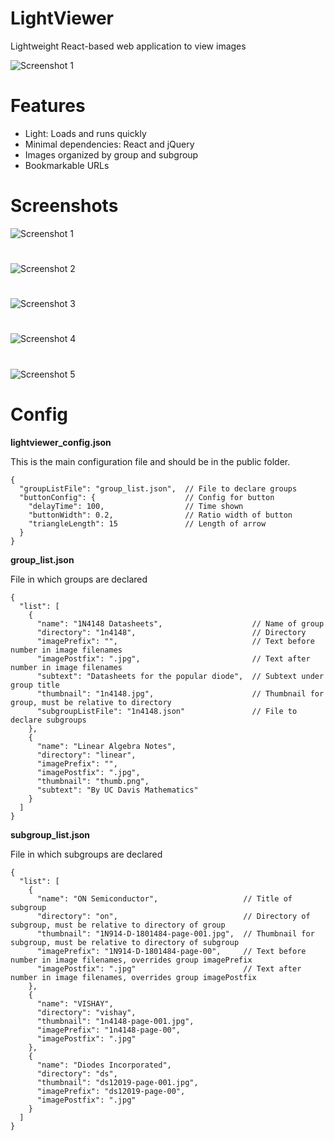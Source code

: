 # LightViewer
Lightweight React-based web application to view images

![Screenshot 1](docs/images/img1.png)

# Features
- Light: Loads and runs quickly
- Minimal dependencies: React and jQuery
- Images organized by group and subgroup
- Bookmarkable URLs

# Screenshots
![Screenshot 1](docs/images/img1.png)
#
![Screenshot 2](docs/images/img2.png)
#
![Screenshot 3](docs/images/img3.png)
#
![Screenshot 4](docs/images/img4.png)
#
![Screenshot 5](docs/images/img5.png)
#

# Config
**lightviewer_config.json**

This is the main configuration file and should be in the public folder.
```
{
  "groupListFile": "group_list.json",  // File to declare groups
  "buttonConfig": {                    // Config for button
    "delayTime": 100,                  // Time shown
    "buttonWidth": 0.2,                // Ratio width of button
    "triangleLength": 15               // Length of arrow
  }
}
```

**group_list.json**

File in which groups are declared
```
{
  "list": [
    {
      "name": "1N4148 Datasheets",                    // Name of group
      "directory": "1n4148",                          // Directory
      "imagePrefix": "",                              // Text before number in image filenames
      "imagePostfix": ".jpg",                         // Text after number in image filenames
      "subtext": "Datasheets for the popular diode",  // Subtext under group title
      "thumbnail": "1n4148.jpg",                      // Thumbnail for group, must be relative to directory
      "subgroupListFile": "1n4148.json"               // File to declare subgroups
    },
    {
      "name": "Linear Algebra Notes",
      "directory": "linear",
      "imagePrefix": "",
      "imagePostfix": ".jpg",
      "thumbnail": "thumb.png",
      "subtext": "By UC Davis Mathematics"
    }
  ]
}
```

**subgroup_list.json**

File in which subgroups are declared

```
{
  "list": [
    {
      "name": "ON Semiconductor",                   // Title of subgroup
      "directory": "on",                            // Directory of subgroup, must be relative to directory of group
      "thumbnail": "1N914-D-1801484-page-001.jpg",  // Thumbnail for subgroup, must be relative to directory of subgroup
      "imagePrefix": "1N914-D-1801484-page-00",     // Text before number in image filenames, overrides group imagePrefix
      "imagePostfix": ".jpg"                        // Text after number in image filenames, overrides group imagePostfix
    },
    {
      "name": "VISHAY",
      "directory": "vishay",
      "thumbnail": "1n4148-page-001.jpg",
      "imagePrefix": "1n4148-page-00",
      "imagePostfix": ".jpg"
    },
    {
      "name": "Diodes Incorporated",
      "directory": "ds",
      "thumbnail": "ds12019-page-001.jpg",
      "imagePrefix": "ds12019-page-00",
      "imagePostfix": ".jpg"
    }
  ]
}

```
